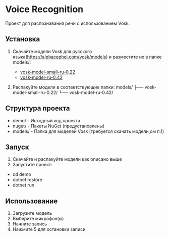 # Voice Recognition

Проект для распознавания речи с использованием Vosk.

## Установка

1. Скачайте модели Vosk для русского языка(https://alphacephei.com/vosk/models) и разместите их в папке models/:
   - [vosk-model-small-ru-0.22](https://alphacephei.com/vosk/models/vosk-model-small-ru-0.22.zip)
   - [vosk-model-ru-0.42](https://alphacephei.com/vosk/models/vosk-model-ru-0.42.zip)

2. Распакуйте модели в соответствующие папки:
models/
├── vosk-model-small-ru-0.22/
└── vosk-model-ru-0.42/

## Структура проекта
- demo/ - Исходный код проекта
- nuget/ - Пакеты NuGet (предустановлены)
- models/ - Папка для моделей Vosk (требуется скачать модели,см п.1)

## Запуск

1. Скачайте и распакуйте модели как описано выше
2. Запустите проект:
- cd demo
- dotnet restore
- dotnet run

## Использование

1. Загрузите модель
2. Выберите микрофон(ы)
3. Начните запись
4. Нажмите 5 для остановки записи